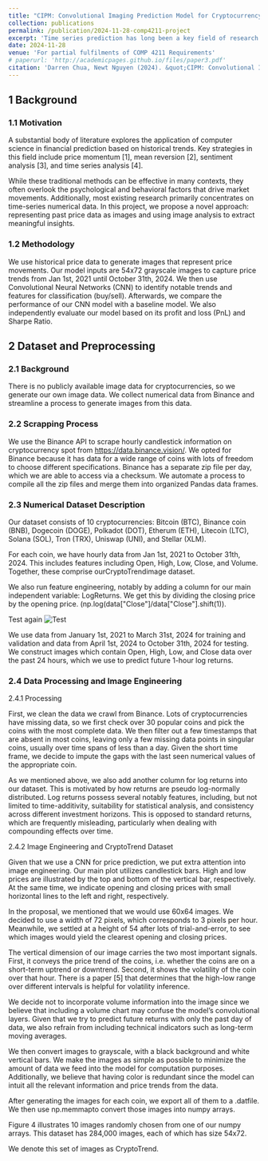```yaml
---
title: "CIPM: Convolutional Imaging Prediction Model for Cryptocurrency Price Prediction"
collection: publications
permalink: /publication/2024-11-28-comp4211-project
excerpt: 'Time series prediction has long been a key field of research across numerous fields, including finance, economics, and computer science. As the number of machine learning tools available for assisting decision-makers in making predictions continues to grow, there is growing interest in leveraging these advanced tools to enhance timely decision-making. In this report, we present a novel application of machine learning aimed at predicting price trends in cryptocurrencies. Cryptocurrency has recently been gaining traction and establishing itself as a significant asset class. We utilize Convolutional Neural Networks (CNNs) because they mimic the way traders and human make decisions by analyzing trends in images. These trends are particularly notable in cryptocurrencies due to their highly volatile nature. We train and validate our model on 9 different coins and Bitcoin (BTC), then test our model on the 9 coins, primarily by predicting whether their price will go up or down in the next hour. We will compare the performance of our CNN with a basic Long Short-Term Memory (LSTM) model trained on time series data.'
date: 2024-11-28
venue: 'For partial fulfilments of COMP 4211 Requirements'
# paperurl: 'http://academicpages.github.io/files/paper3.pdf'
citation: 'Darren Chua, Newt Nguyen (2024). &quot;CIPM: Convolutional Imaging Predictional Model for Cryptocurrency Price Prediction&quot;.'
---
```


## 1 Background

### 1.1 Motivation

A substantial body of literature explores the application of computer science in financial prediction based on historical trends. Key strategies in this field include price momentum [1], mean reversion [2], sentiment analysis [3], and time series analysis [4].

While these traditional methods can be effective in many contexts, they often overlook the psychological and behavioral factors that drive market movements. Additionally, most existing research primarily concentrates on time-series numerical data. In this project, we propose a novel approach: representing past price data as images and using image analysis to extract meaningful insights.

### 1.2 Methodology

We use historical price data to generate images that represent price movements. Our
model inputs are 54x72 grayscale images to capture price trends from Jan 1st, 2021 until October 31th, 2024. We then use Convolutional Neural Networks (CNN) to identify
notable trends and features for classification (buy/sell). Afterwards, we compare the
performance of our CNN model with a baseline model. We also independently evaluate
our model based on its profit and loss (PnL) and Sharpe Ratio.

## 2 Dataset and Preprocessing

### 2.1 Background

There is no publicly available image data for cryptocurrencies, so we generate our
own image data. We collect numerical data from Binance and streamline a process to
generate images from this data.

### 2.2 Scrapping Process

We use the Binance API to scrape hourly candlestick information on cryptocurrency
spot from https://data.binance.vision/. We opted for Binance because it has data for a wide range of coins with lots of freedom to choose different specifications. Binance has a separate zip file per day, which we are able to access via a checksum. We automate a process to compile all the zip files and merge them into organized Pandas data frames.

### 2.3 Numerical Dataset Description

Our dataset consists of 10 cryptocurrencies: Bitcoin (BTC), Binance coin (BNB),
Dogecoin (DOGE), Polkadot (DOT), Etherum (ETH), Litecoin (LTC), Solana (SOL),
Tron (TRX), Uniswap (UNI), and Stellar (XLM).

For each coin, we have hourly data from Jan 1st, 2021 to October 31th, 2024. This
includes features including Open, High, Low, Close, and Volume. Together, these
comprise ourCryptoTrendimage dataset.

We also run feature engineering, notably by adding a column for our main independent
variable: LogReturns. We get this by dividing the closing price by the opening price.
(np.log(data["Close"]/data["Close"].shift(1)).

Test again
![Test](../images/IMG_6393.png)

We use data from January 1st, 2021 to March 31st, 2024 for training and validation
and data from April 1st, 2024 to October 31th, 2024 for testing. We construct images
which contain Open, High, Low, and Close data over the past 24 hours, which we use
to predict future 1-hour log returns.

### 2.4 Data Processing and Image Engineering

2.4.1 Processing

First, we clean the data we crawl from Binance. Lots of cryptocurrencies have missing
data, so we first check over 30 popular coins and pick the coins with the most complete data. We then filter out a few timestamps that are absent in most coins, leaving only a few missing data points in singular coins, usually over time spans of less than a day. Given the short time frame, we decide to impute the gaps with the last seen numerical values of the appropriate coin.

As we mentioned above, we also add another column for log returns into our dataset. This is motivated by how returns are pseudo log-normally distributed. Log returns possess several notably features, including, but not limited to time-additivity, suitability for statistical analysis, and consistency across different investment horizons. This is opposed to standard returns, which are frequently misleading, particularly when dealing with compounding effects over time.

2.4.2 Image Engineering and CryptoTrend Dataset

Given that we use a CNN for price prediction, we put extra attention into image
engineering. Our main plot utilizes candlestick bars. High and low prices are illustrated by the top and bottom of the vertical bar, respectively. At the same time, we indicate opening and closing prices with small horizontal lines to the left and right, respectively.

In the proposal, we mentioned that we would use 60x64 images. We decided to use a
width of 72 pixels, which corresponds to 3 pixels per hour. Meanwhile, we settled at a height of 54 after lots of trial-and-error, to see which images would yield the clearest opening and closing prices.

The vertical dimension of our image carries the two most important signals. First, it
conveys the price trend of the coins, i.e. whether the coins are on a short-term uptrend or downtrend. Second, it shows the volatility of the coin over that hour. There is a paper [5] that determines that the high-low range over different intervals is helpful for volatility inference.

We decide not to incorporate volume information into the image since we believe that
including a volume chart may confuse the model’s convolutional layers. Given that
we try to predict future returns with only the past day of data, we also refrain from
including technical indicators such as long-term moving averages.

We then convert images to grayscale, with a black background and white vertical bars.
We make the images as simple as possible to minimize the amount of data we feed
into the model for computation purposes. Additionally, we believe that having color
is redundant since the model can intuit all the relevant information and price trends
from the data.

After generating the images for each coin, we export all of them to a .datfile. We
then use np.memmapto convert those images into numpy arrays.

Figure 4 illustrates 10 images randomly chosen from one of our numpy arrays. This
dataset has 284,000 images, each of which has size 54x72.

We denote this set of images as CryptoTrend.